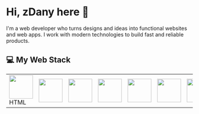# Hi, zDany here 👋

I'm a web developer who turns designs and ideas into functional websites and web apps. I work with modern technologies to build fast and reliable products.

## 💻 My Web Stack

<table>
  <tr>
    <td style="display: flex; flex-direction: column;">
      <img src="https://cdn.jsdelivr.net/gh/devicons/devicon@latest/icons/html5/html5-original.svg" width="64" height="64" />
      <span>HTML</span>
    </td>
    <td>
      <img src="https://cdn.jsdelivr.net/gh/devicons/devicon@latest/icons/css3/css3-original.svg" width="64" height="64" />
    </td>
    <td>
      <img src="https://cdn.jsdelivr.net/gh/devicons/devicon@latest/icons/tailwindcss/tailwindcss-original.svg" width="64" height="64" />
    </td>
    <td>
      <img src="https://cdn.jsdelivr.net/gh/devicons/devicon@latest/icons/javascript/javascript-original.svg" width="64" height="64" />
    </td>
    <td>
      <img src="https://cdn.jsdelivr.net/gh/devicons/devicon@latest/icons/typescript/typescript-original.svg" width="64" height="64" />
    </td>
    <td>
      <img src="https://cdn.jsdelivr.net/gh/devicons/devicon@latest/icons/express/express-original.svg" width="64" height="64" />
    </td>
    <td>
      <img src="https://cdn.jsdelivr.net/gh/devicons/devicon@latest/icons/react/react-original.svg" width="64" height="64" />
    </td>
    <td>
      <img src="https://cdn.jsdelivr.net/gh/devicons/devicon@latest/icons/nextjs/nextjs-original.svg" width="64" height="64" />
    </td>
    <td>
      <img src="https://cdn.jsdelivr.net/gh/devicons/devicon@latest/icons/socketio/socketio-original.svg" width="64" height="64" />
    </td>
  </tr>
</table>
